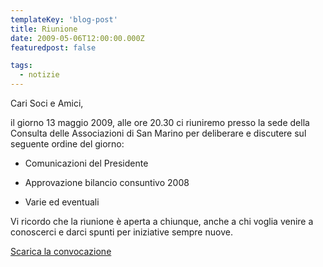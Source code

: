 ```yaml
---
templateKey: 'blog-post'
title: Riunione
date: 2009-05-06T12:00:00.000Z
featuredpost: false

tags:
  - notizie
---
```



Cari Soci e Amici, 

il giorno 13 maggio 2009, alle ore 20.30 ci riuniremo presso la sede della Consulta delle Associazioni di San Marino per deliberare e discutere sul seguente ordine del giorno: 

* Comunicazioni del Presidente 


* Approvazione bilancio consuntivo 2008 


* Varie ed eventuali 

Vi ricordo che la riunione è aperta a chiunque, anche a chi voglia venire a conoscerci e darci spunti per iniziative sempre nuove. 

[Scarica la convocazione](/pdf/convocazione_13_05_09.pdf)